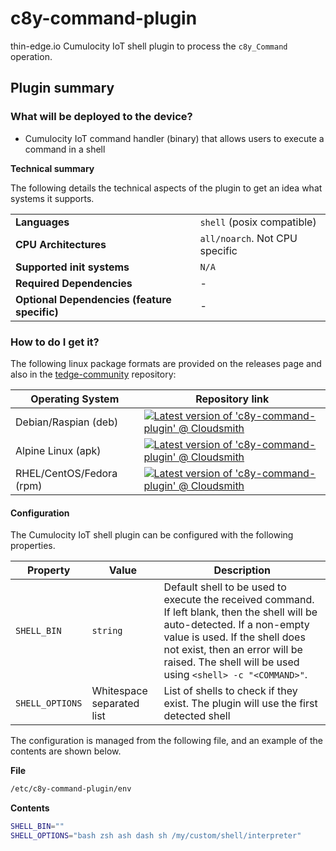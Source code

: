 # c8y-command-plugin

thin-edge.io Cumulocity IoT shell plugin to process the `c8y_Command` operation.

## Plugin summary

### What will be deployed to the device?

* Cumulocity IoT command handler (binary) that allows users to execute a command in a shell

**Technical summary**

The following details the technical aspects of the plugin to get an idea what systems it supports.

|||
|--|--|
|**Languages**|`shell` (posix compatible)|
|**CPU Architectures**|`all/noarch`. Not CPU specific|
|**Supported init systems**|`N/A`|
|**Required Dependencies**|-|
|**Optional Dependencies (feature specific)**|-|

### How to do I get it?

The following linux package formats are provided on the releases page and also in the [tedge-community](https://cloudsmith.io/~thinedge/repos/community/packages/) repository:

|Operating System|Repository link|
|--|--|
|Debian/Raspian (deb)|[![Latest version of 'c8y-command-plugin' @ Cloudsmith](https://api-prd.cloudsmith.io/v1/badges/version/thinedge/community/deb/c8y-command-plugin/latest/a=all;d=any-distro%252Fany-version;t=binary/?render=true&show_latest=true)](https://cloudsmith.io/~thinedge/repos/community/packages/detail/deb/c8y-command-plugin/latest/a=all;d=any-distro%252Fany-version;t=binary/)|
|Alpine Linux (apk)|[![Latest version of 'c8y-command-plugin' @ Cloudsmith](https://api-prd.cloudsmith.io/v1/badges/version/thinedge/community/alpine/c8y-command-plugin/latest/a=noarch;d=alpine%252Fany-version/?render=true&show_latest=true)](https://cloudsmith.io/~thinedge/repos/community/packages/detail/alpine/c8y-command-plugin/latest/a=noarch;d=alpine%252Fany-version/)|
|RHEL/CentOS/Fedora (rpm)|[![Latest version of 'c8y-command-plugin' @ Cloudsmith](https://api-prd.cloudsmith.io/v1/badges/version/thinedge/community/rpm/c8y-command-plugin/latest/a=noarch;d=any-distro%252Fany-version;t=binary/?render=true&show_latest=true)](https://cloudsmith.io/~thinedge/repos/community/packages/detail/rpm/c8y-command-plugin/latest/a=noarch;d=any-distro%252Fany-version;t=binary/)|

#### Configuration

The Cumulocity IoT shell plugin can be configured with the following properties.

|Property|Value|Description|
|--|--|--|
|`SHELL_BIN`|`string`|Default shell to be used to execute the received command. If left blank, then the shell will be auto-detected. If a non-empty value is used. If the shell does not exist, then an error will be raised. The shell will be used using `<shell> -c "<COMMAND>"`.|
|`SHELL_OPTIONS`|Whitespace separated list|List of shells to check if they exist. The plugin will use the first detected shell|

The configuration is managed from the following file, and an example of the contents are shown below.

**File**

```sh
/etc/c8y-command-plugin/env
```

**Contents**

```sh
SHELL_BIN=""
SHELL_OPTIONS="bash zsh ash dash sh /my/custom/shell/interpreter"
```

